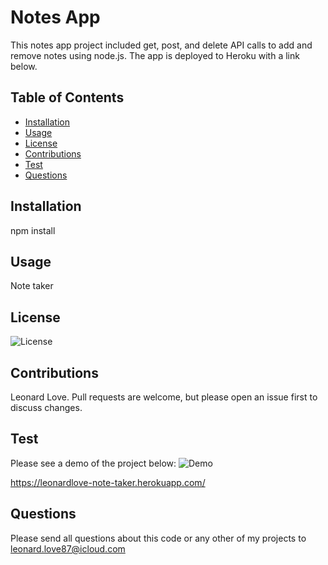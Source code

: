 # Notes App

This notes app project included get, post, and delete API calls to add and remove notes using node.js. The app is deployed to Heroku with a link below. 

## Table of Contents
- [Installation](#installation)
- [Usage](#usage)
- [License](#license)
- [Contributions](#contributions)
- [Test](#test)
- [Questions](#questions)

    
## <a name="installation">Installation</a>

npm install
    
## <a name="usage">Usage</a>

Note taker

## <a name="license">License</a>

![License](https://img.shields.io/badge/License-MIT-blue)
    
## <a name="contributions">Contributions</a>

Leonard Love. Pull requests are welcome, but please open an issue first to discuss changes.
    
## <a name="test">Test</a>

Please see a demo of the project below:
![Demo](public/assets/images/Note_Taker.gif)

https://leonardlove-note-taker.herokuapp.com/

## <a name="questions">Questions</a>

Please send all questions about this code or any other of my projects to leonard.love87@icloud.com